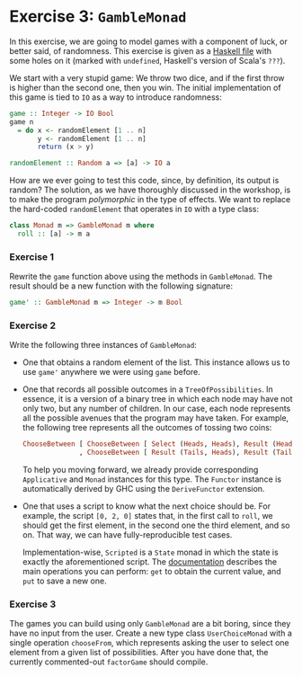Exercise 3: `GambleMonad`
=========================

In this exercise, we are going to model games with a component of luck, or better said, of randomness. This exercise is given as a [Haskell file](Gamble.hs) with some holes on it (marked with `undefined`, Haskell's version of Scala's `???`).

We start with a very stupid game: We throw two dice, and if the first throw is higher than the second one, then you win. The initial implementation of this game is tied to `IO` as a way to introduce randomness:

```haskell
game :: Integer -> IO Bool
game n
  = do x <- randomElement [1 .. n]
       y <- randomElement [1 .. n]
       return (x > y)

randomElement :: Random a => [a] -> IO a
```

How are we ever going to test this code, since, by definition, its output is random? The solution, as we have thoroughly discussed in the workshop, is to make the program *polymorphic* in the type of effects. We want to replace the hard-coded `randomElement` that operates in `IO` with a type class:

```haskell
class Monad m => GambleMonad m where
  roll :: [a] -> m a
```

### Exercise 1

Rewrite the `game` function above using the methods in `GambleMonad`. The result should be a new function with the following signature:

```haskell
game' :: GambleMonad m => Integer -> m Bool
```

### Exercise 2

Write the following three instances of `GambleMonad`:

* One that obtains a random element of the list. This instance allows us to use `game'` anywhere we were using `game` before.

* One that records all possible outcomes in a `TreeOfPossibilities`. In essence, it is a version of a binary tree in which each node may have not only two, but any number of children. In our case, each node represents all the possible avenues that the program may have taken. For example, the following tree represents all the outcomes of tossing two coins:

  ```haskell
  ChooseBetween [ ChooseBetween [ Select (Heads, Heads), Result (Heads, Tails) ]
                , ChooseBetween [ Result (Tails, Heads), Result (Tails, Tails) ] ]
  ```

  To help you moving forward, we already provide corresponding `Applicative` and `Monad` instances for this type. The `Functor` instance is automatically derived by GHC using the `DeriveFunctor` extension.

* One that uses a script to know what the next choice should be. For example, the script `[0, 2, 0]` states that, in the first call to `roll`, we should get the first element, in the second one the third element, and so on. That way, we can have fully-reproducible test cases.

  Implementation-wise, `Scripted` is a `State` monad in which the state is exactly the aforementioned script. The [documentation](https://www.stackage.org/haddock/lts/transformers/Control-Monad-Trans-State-Lazy.html#g:3) describes the main operations you can perform: `get` to obtain the current value, and `put` to save a new one.

### Exercise 3

The games you can build using only `GambleMonad` are a bit boring, since they have no input from the user. Create a new type class `UserChoiceMonad` with a single operation `chooseFrom`, which represents asking the user to select one element from a given list of possibilities. After you have done that, the currently commented-out `factorGame` should compile.
